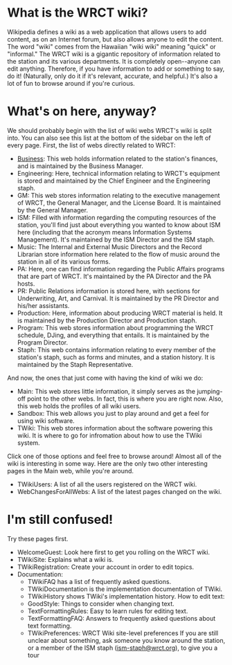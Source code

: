 <!-- TITLE: WRCT: a wiki -->
<!-- SUBTITLE: Welcome to the wiki! -->


# What is the WRCT wiki?
Wikipedia defines a wiki as a web application that allows users to add content, as on an Internet forum, but also allows anyone to edit the content. The word "wiki" comes from the Hawaiian "wiki wiki" meaning "quick" or "informal."
The WRCT wiki is a gigantic repository of information related to the station and its various departments. It is completely open--anyone can edit anything. Therefore, if you have information to add or something to say, do it! (Naturally, only do it if it's relevant, accurate, and helpful.) It's also a lot of fun to browse around if you're curious.

# What's on here, anyway?
We should probably begin with the list of wiki webs WRCT's wiki is split into. You can also see this list at the bottom of the sidebar on the left of every page. First, the list of webs directly related to WRCT:
* [Business](business): This web holds information related to the station's finances, and is maintained by the Business Manager.
* Engineering: Here, technical information relating to WRCT's equipment is stored and maintained by the Chief Engineer and the Engineering staph.
* GM: This web stores information relating to the executive management of WRCT, the General Manager, and the License Board. It is maintained by the General Manager.
* ISM: Filled with information regarding the computing resources of the station, you'll find just about everything you wanted to know about ISM here (including that the acronym means Information Systems Management). It's maintained by the ISM Director and the ISM staph.
* Music: The Internal and External Music Directors and the Record Librarian store information here related to the flow of music around the station in all of its various forms.
* PA: Here, one can find information regarding the Public Affairs programs that are part of WRCT. It's maintained by the PA Director and the PA hosts.
* PR: Public Relations information is stored here, with sections for Underwriting, Art, and Carnival. It is maintained by the PR Director and his/her assistants.
* Production: Here, information about producing WRCT material is held. It is maintained by the Production Director and Production staph.
* Program: This web stores information about programming the WRCT schedule, DJing, and everything that entails. It is maintained by the Program Director.
* Staph: This web contains information relating to every member of the station's staph, such as forms and minutes, and a station history. It is maintained by the Staph Representative.

And now, the ones that just come with having the kind of wiki we do:

* Main: This web stores little information, it simply serves as the jumping-off point to the other webs. In fact, this is where you are right now. Also, this web holds the profiles of all wiki users.
* Sandbox: This web allows you just to play around and get a feel for using wiki software.
* TWiki: This web stores information about the software powering this wiki. It is where to go for infromation about how to use the TWiki system.

Click one of those options and feel free to browse around! Almost all of the wiki is interesting in some way. Here are the only two other interesting pages in the Main web, while you're around.

* TWikiUsers: A list of all the users registered on the WRCT wiki.
* WebChangesForAllWebs: A list of the latest pages changed on the wiki.
# I'm still confused!
Try these pages first.
* WelcomeGuest: Look here first to get you rolling on the WRCT wiki.
* TWikiSite: Explains what a wiki is.
* TWikiRegistration: Create your account in order to edit topics.
* Documentation:
	* TWikiFAQ has a list of frequently asked questions.
	* TWikiDocumentation is the implementation documentation of TWiki.
	* TWikiHistory shows TWiki's implementation history.
	How to edit text:
	* GoodStyle: Things to consider when changing text.
	* TextFormattingRules: Easy to learn rules for editing text.
	* TextFormattingFAQ: Answers to frequently asked questions about text formatting.
	* TWikiPreferences: WRCT Wiki site-level preferences
If you are still unclear about something, ask someone you know around the station, or a member of the ISM staph (ism-staph@wrct.org), to give you a tour